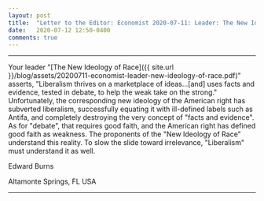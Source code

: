 ```yaml
---
layout: post
title:  "Letter to the Editor: Economist 2020-07-11: Leader: The New Ideology of Race"
date:   2020-07-12 12:50-0400
comments: true
---
```


--------------------------------

Your leader "[The New Ideology of Race]({{ site.url }}/blog/assets/20200711-economist-leader-new-ideology-of-race.pdf)" asserts, "Liberalism thrives on a marketplace of ideas...[and] uses facts and evidence, tested in debate, to help the weak take on the strong."  Unfortunately, the corresponding new ideology of the American right has subverted liberalism, successfully equating it with ill-defined labels such as Antifa, and completely destroying the very concept of "facts and evidence".  As for "debate", that requires good faith, and the American right has defined good faith as weakness.  The proponents of the "New Ideology of Race" understand this reality.  To slow the slide toward irrelevance, "Liberalism" must understand it as well.

Edward Burns

Altamonte Springs, FL USA

------------------------------------------------------

